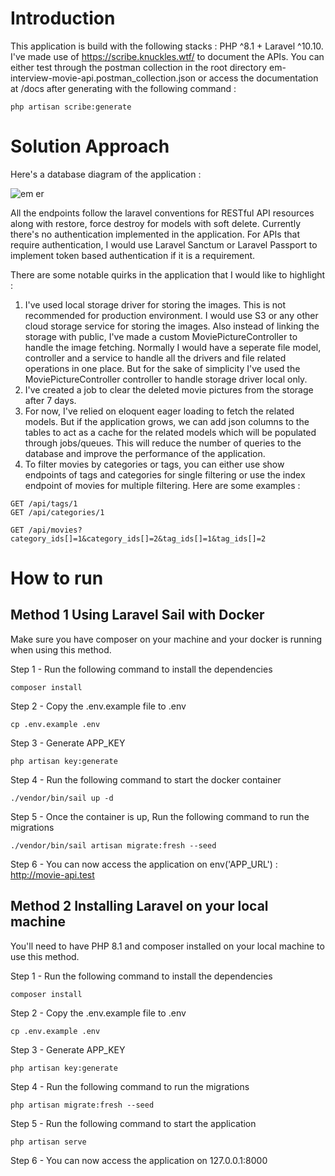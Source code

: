 # Introduction

This application is build with the following stacks : PHP ^8.1 + Laravel ^10.10. I've made use of https://scribe.knuckles.wtf/ to document the APIs. You can either test through the postman collection in the root directory em-interview-movie-api.postman_collection.json or access the documentation at /docs after generating with the following command :

```
php artisan scribe:generate
```

# Solution Approach

Here's a database diagram of the application :

![em er](https://github.com/kksmiles/em-interview-movie--api/assets/39384662/6632264d-6f0e-4037-ab53-c1748f083346)

All the endpoints follow the laravel conventions for RESTful API resources along with restore, force destroy for models with soft delete. Currently there's no authentication implemented in the application. For APIs that require authentication, I would use Laravel Sanctum or Laravel Passport to implement token based authentication if it is a requirement.

There are some notable quirks in the application that I would like to highlight : 
1. I've used local storage driver for storing the images. This is not recommended for production environment. I would use S3 or any other cloud storage service for storing the images. Also instead of linking the storage with public, I've made a custom MoviePictureController to handle the image fetching. Normally I would have a seperate file model, controller and a service to handle all the drivers and file related operations in one place. But for the sake of simplicity I've used the MoviePictureController controller to handle storage driver local only.
2. I've created a job to clear the deleted movie pictures from the storage after 7 days.
3. For now, I've relied on eloquent eager loading to fetch the related models. But if the application grows, we can add json columns to the tables to act as a cache for the related models which will be populated through jobs/queues. This will reduce the number of queries to the database and improve the performance of the application.
4. To filter movies by categories or tags, you can either use show endpoints of tags and categories for single filtering or use the index endpoint of movies for multiple filtering. Here are some examples :
```
GET /api/tags/1
GET /api/categories/1
```
```
GET /api/movies?category_ids[]=1&category_ids[]=2&tag_ids[]=1&tag_ids[]=2
```

# How to run

## Method 1 Using Laravel Sail with Docker

Make sure you have composer on your machine and your docker is running when using this method.

Step 1 - Run the following command to install the dependencies

```
composer install
```

Step 2 - Copy the .env.example file to .env

```
cp .env.example .env
```

Step 3 - Generate APP_KEY

```
php artisan key:generate
```

Step 4 - Run the following command to start the docker container

```
./vendor/bin/sail up -d
```

Step 5 - Once the container is up, Run the following command to run the migrations

```
./vendor/bin/sail artisan migrate:fresh --seed
```

Step 6 - You can now access the application on env('APP_URL') : http://movie-api.test

## Method 2 Installing Laravel on your local machine

You'll need to have PHP 8.1 and composer installed on your local machine to use this method.

Step 1 - Run the following command to install the dependencies

```
composer install
```

Step 2 - Copy the .env.example file to .env

```
cp .env.example .env
```

Step 3 - Generate APP_KEY

```
php artisan key:generate
```

Step 4 - Run the following command to run the migrations

```
php artisan migrate:fresh --seed
```

Step 5 - Run the following command to start the application

```
php artisan serve
```

Step 6 - You can now access the application on 127.0.0.1:8000
